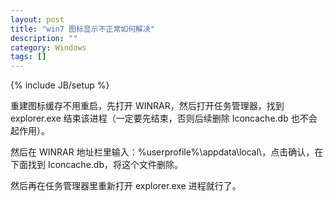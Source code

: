 ```yaml
---
layout: post
title: "win7 图标显示不正常如何解决"
description: ""
category: Windows
tags: []
---
```

{% include JB/setup %}

重建图标缓存不用重启，先打开 WINRAR，然后打开任务管理器，找到 explorer.exe 结束该进程（一定要先结束，否则后续删除  Iconcache.db 也不会起作用）。  

然后在 WINRAR 地址栏里输入：%userprofile%\appdata\local\，点击确认，在下面找到 Iconcache.db，将这个文件删除。  

然后再在任务管理器里重新打开 explorer.exe 进程就行了。

